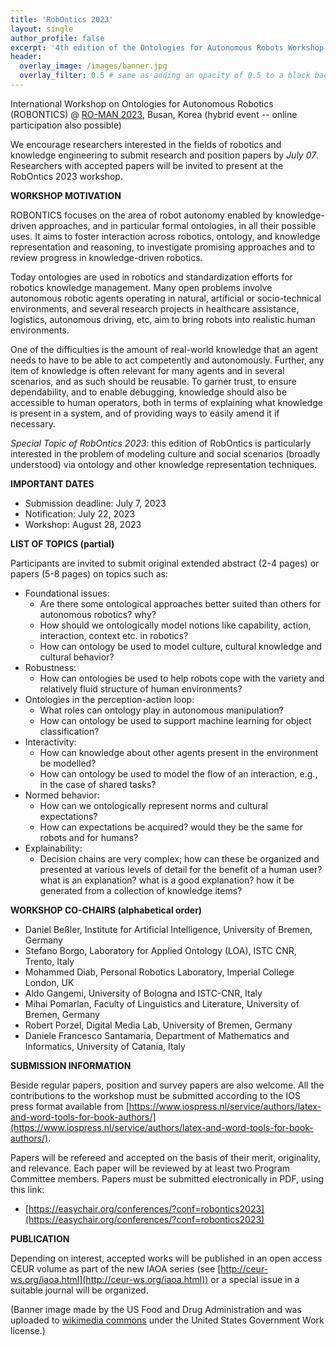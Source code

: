 ```yaml
---
title: 'RobOntics 2023'
layout: single
author_profile: false
excerpt: '4th edition of the Ontologies for Autonomous Robots Workshop'
header:
  overlay_image: /images/banner.jpg
  overlay_filter: 0.5 # same as adding an opacity of 0.5 to a black background
---
```


International Workshop on Ontologies for Autonomous Robotics (ROBONTICS) @ [RO-MAN 2023](http://ro-man2023.org/main), Busan, Korea (hybrid event -- online participation also possible)

We encourage researchers interested in the fields of robotics and knowledge engineering to submit research and position papers by *July 07*.
Researchers with accepted papers will be invited to present at the RobOntics 2023 workshop.

**WORKSHOP MOTIVATION**

ROBONTICS focuses on the area of robot autonomy enabled by knowledge-driven approaches, and in particular formal ontologies, in all their possible uses. It aims to foster interaction across robotics, ontology, and knowledge representation and reasoning, to investigate promising approaches and to review progress in knowledge-driven robotics.

Today ontologies are used in robotics and standardization efforts for robotics knowledge management. Many open problems involve autonomous robotic agents operating in natural, artificial or socio-technical environments, and several research projects in healthcare assistance, logistics, autonomous driving, etc, aim to bring robots into realistic human environments.

One of the difficulties is the amount of real-world knowledge that an agent needs to have to be able to act competently and autonomously. Further, any item of knowledge is often relevant for many agents and in several scenarios, and as such should be reusable. To garner trust, to ensure dependability, and to enable debugging, knowledge should also be accessible to human operators, both in terms of explaining what knowledge is present in a system, and of providing ways to easily amend it if necessary.

*Special Topic of RobOntics 2023*: this edition of RobOntics is particularly interested in the problem of modeling culture and social scenarios (broadly understood) via ontology and other knowledge representation techniques.

**IMPORTANT DATES**

- Submission deadline: July 7, 2023
- Notification: July 22, 2023
- Workshop: August 28, 2023

**LIST OF TOPICS (partial)**

Participants are invited to submit original extended abstract (2-4 pages) or papers (5-8 pages) on topics such as:

- Foundational issues: 
	- Are there some ontological approaches better suited than others for autonomous robotics? why?
	- How should we ontologically model notions like capability, action, interaction, context etc. in robotics?
	- How can ontology be used to model culture, cultural knowledge and cultural behavior?
- Robustness: 
	- How can ontologies be used to help robots cope with the variety and relatively fluid structure of human environments?
- Ontologies in the perception-action loop: 
	- What roles can ontology play in autonomous manipulation?
	- How can ontology be used to support machine learning for object classification?
- Interactivity: 
	- How can knowledge about other agents present in the environment be modelled?
	- How can ontology be used to model the flow of an interaction, e.g., in the case of shared tasks?
- Normed behavior: 
	- How can we ontologically represent norms and cultural expectations?
	- How can expectations be acquired? would they be the same for robots and for humans?
- Explainability: 
	- Decision chains are very complex; how can these be organized and presented at various levels of detail for the benefit of a human user?
what is an explanation? what is a good explanation? how it be generated from a collection of knowledge items?



**WORKSHOP CO-CHAIRS (alphabetical order)**

- Daniel Beßler, Institute for Artificial Intelligence, University of Bremen, Germany
- Stefano Borgo, Laboratory for Applied Ontology (LOA), ISTC CNR, Trento, Italy
- Mohammed Diab, Personal Robotics Laboratory, Imperial College London, UK
- Aldo Gangemi, University of Bologna and ISTC-CNR, Italy
- Mihai Pomarlan, Faculty of Linguistics and Literature, University of Bremen, Germany
- Robert Porzel, Digital Media Lab, University of Bremen, Germany
- Daniele Francesco Santamaria, Department of Mathematics and Informatics, University of Catania, Italy


**SUBMISSION INFORMATION**

Beside regular papers, position and survey papers are also welcome. All the contributions to the workshop must be submitted according to the IOS press format available from [https://www.iospress.nl/service/authors/latex-and-word-tools-for-book-authors/](https://www.iospress.nl/service/authors/latex-and-word-tools-for-book-authors/).

Papers will be refereed and accepted on the basis of their merit, originality, and relevance. Each paper will be reviewed by at least two Program Committee members. 
Papers must be submitted electronically in PDF, using this link:

- [https://easychair.org/conferences/?conf=robontics2023](https://easychair.org/conferences/?conf=robontics2023)


**PUBLICATION**

Depending on interest, accepted works will be published in an open access CEUR volume as part of the new IAOA series (see [http://ceur-ws.org/iaoa.html](http://ceur-ws.org/iaoa.html)) or a special issue in a suitable journal will be organized.


(Banner image made by the US Food and Drug Administration and was uploaded to [wikimedia commons](https://commons.wikimedia.org/wiki/File:The_Thacher_Calculator_(33148590206).jpg) under the United States Government Work license.)
